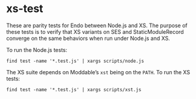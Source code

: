 # xs-test

These are parity tests for Endo between Node.js and XS.
The purpose of these tests is to verify that XS variants on SES and
StaticModuleRecord converge on the same behaviors when run under Node.js and
XS.

To run the Node.js tests:

```console
find test -name '*.test.js' | xargs scripts/node.js
```

The XS suite depends on Moddable’s `xst` being on the `PATH`.
To run the XS tests:

```console
find test -name '*.test.js' | xargs scripts/xst.js
```
